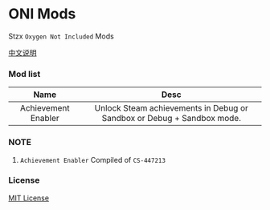 # ONI Mods
Stzx `Oxygen Not Included` Mods

[中文说明](https://github.com/Stzx/ONI-Mods/blob/master/docs/README.zh_CN.md)

### Mod list

| Name | Desc |
| :-: | :-: |
|  Achievement Enabler | Unlock Steam achievements in Debug or Sandbox or Debug + Sandbox mode. |

### NOTE

1. `Achievement Enabler` Compiled of `CS-447213`

### License

[MIT License](https://github.com/Stzx/ONI-Mods/blob/master/LICENSE)